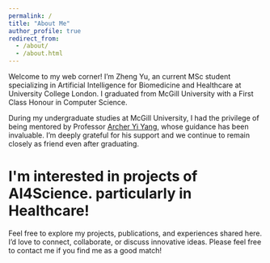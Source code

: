 ```yaml
---
permalink: /
title: "About Me"
author_profile: true
redirect_from: 
  - /about/
  - /about.html
---
```


Welcome to my web corner! I’m Zheng Yu, an current MSc student specializing in Artificial Intelligence for Biomedicine and Healthcare at University College London. I graduated from McGill University with a First Class Honour in Computer Science. 

During my undergraduate studies at McGill University, I had the privilege of being mentored by Professor [Archer Yi Yang](https://www.math.mcgill.ca/yyang/), whose guidance has been invaluable. I’m deeply grateful for his support and we continue to remain closely as friend even after graduating.

# I'm interested in projects of AI4Science. particularly in Healthcare!

Feel free to explore my projects, publications, and experiences shared here. I’d love to connect, collaborate, or discuss innovative ideas. Please feel free to contact me if you find me as a good match!
